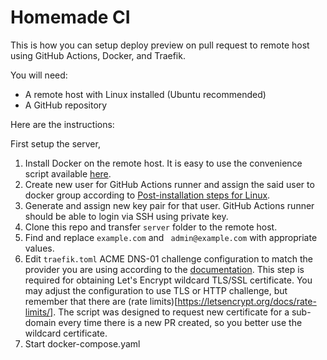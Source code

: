 # Homemade CI

This is how you can setup deploy preview on pull request to remote host using GitHub Actions, Docker, and Traefik.

You will need:

- A remote host with Linux installed (Ubuntu recommended)
- A GitHub repository

Here are the instructions:

First setup the server,

1. Install Docker on the remote host. It is easy to use the convenience script available [here](https://docs.docker.com/engine/install/linux-postinstall/).
2. Create new user for GitHub Actions runner and assign the said user to docker group according to [Post-installation steps for Linux](https://docs.docker.com/engine/install/ubuntu/#install-using-the-convenience-script).
3. Generate and assign new key pair for that user. GitHub Actions runner should be able to login via SSH using private key.
4. Clone this repo and transfer `server` folder to the remote host.
5. Find and replace `example.com` and ` admin@example.com` with appropriate values.
6. Edit `traefik.toml` ACME DNS-01 challenge configuration to match the provider you are using according to the [documentation](https://doc.traefik.io/traefik/https/acme/). This step is required for obtaining Let's Encrypt wildcard TLS/SSL certificate. You may adjust the configuration to use TLS or HTTP challenge, but remember that there are (rate limits)[https://letsencrypt.org/docs/rate-limits/]. The script was designed to request new certificate for a sub-domain every time there is a new PR created, so you better use the wildcard certificate.
7. Start docker-compose.yaml
